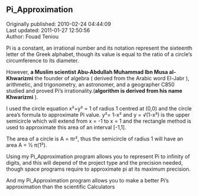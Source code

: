 ## Pi_Approximation  
Originally published: 2010-02-24 04:44:09  
Last updated: 2011-01-27 12:50:56  
Author: Fouad Teniou  
  
Pi is a constant, an irrational number and its notation represent the sixteenth letter of the Greek alphabet, though its value is equal to the ratio of a circle’s circumference to its diameter.




However, **a Muslim scientist Abu-Abdullah Muhammad Ibn Musa al-Khwarizmi** the founder of algebra ( derived from the Arabic word El-Jabr ), arithmetic, and trigonometry, an astronomer, and a geographer C850 studied and proved Pi’s irrationality.(**algorithm is derived from his name Khwarizmi** ).




I used the circle equation x²+y² = 1 of radius 1 centred at (0,0) and the circle area’s formula to approximate Pi value.
y²= 1-x² and y = √(1-x²) is the upper semicircle which will extend from x = -1 to x = 1 and  the rectangle method is used to approximate this area of an interval [-1,1]. 




The area of a circle is A = πr², thus the semicircle of radius 1 will have an area A = ½ π(1²).




Using my Pi_Approximation program allows you to represent Pi to infinity of digits, and this will depend of the project type and the precision needed, though space programs require to approximate pi at its maximum precision. 




And my Pi_Approximation program allows you to make a better Pi’s approximation than the scientific Calculators 